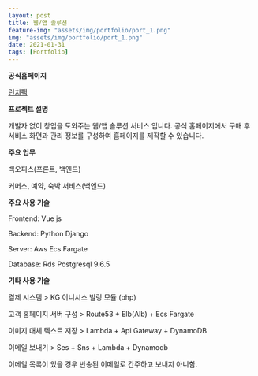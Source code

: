 ```yaml
---
layout: post
title: 웹/앱 솔루션
feature-img: "assets/img/portfolio/port_1.png"
img: "assets/img/portfolio/port_1.png"
date: 2021-01-31
tags: [Portfolio]
---
```


**공식홈페이지**

[런치팩](https://launchpack.co.kr)

**프로젝트 설명**

개발자 없이 창업을 도와주는 웹/앱 솔루션 서비스 입니다. 공식 홈페이지에서 구매 후 서비스 화면과 관리 정보를 구성하여 홈페이지를 제작할 수 있습니다.

**주요 업무** 

백오피스(프론트, 백엔드)

커머스, 예약, 숙박 서비스(백엔드)

**주요 사용 기술**

Frontend: Vue js

Backend: Python Django

Server: Aws Ecs Fargate

Database: Rds Postgresql 9.6.5


**기타 사용 기술**

결제 시스템 > KG 이니시스 빌링 모듈 (php)

고객 홈페이지 서버 구성 > Route53 + Elb(Alb) + Ecs Fargate

이미지 대체 텍스트 저장 > Lambda + Api Gateway + DynamoDB

이메일 보내기 > Ses + Sns + Lambda + Dynamodb

이메일 목록이 있을 경우 반송된 이메일로 간주하고 보내지 아니함.

